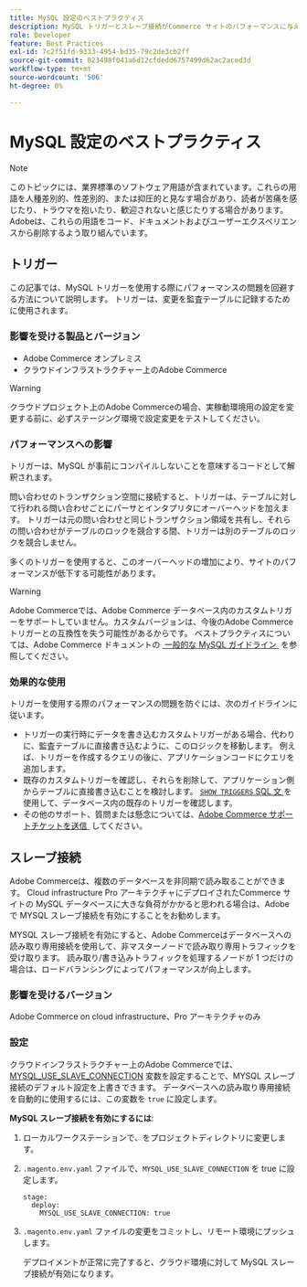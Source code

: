 ```yaml
---
title: MySQL 設定のベストプラクティス
description: MySQL トリガーとスレーブ接続がCommerce サイトのパフォーマンスに与える影響と、それらを効果的に使用する方法について説明します。
role: Developer
feature: Best Practices
exl-id: 7c2f51fd-9333-4954-bd35-79c2de3cb2ff
source-git-commit: 823498f041a6d12cfdedd6757499d62ac2aced3d
workflow-type: tm+mt
source-wordcount: '506'
ht-degree: 0%

---
```


# MySQL 設定のベストプラクティス

>[!NOTE]
>
>このトピックには、業界標準のソフトウェア用語が含まれています。これらの用語を人種差別的、性差別的、または抑圧的と見なす場合があり、読者が苦痛を感じたり、トラウマを抱いたり、歓迎されないと感じたりする場合があります。 Adobeは、これらの用語をコード、ドキュメントおよびユーザーエクスペリエンスから削除するよう取り組んでいます。

## トリガー

この記事では、MySQL トリガーを使用する際にパフォーマンスの問題を回避する方法について説明します。 トリガーは、変更を監査テーブルに記録するために使用されます。

### 影響を受ける製品とバージョン

- Adobe Commerce オンプレミス
- クラウドインフラストラクチャー上のAdobe Commerce

>[!WARNING]
>
>クラウドプロジェクト上のAdobe Commerceの場合、実稼動環境用の設定を変更する前に、必ずステージング環境で設定変更をテストしてください。

### パフォーマンスへの影響

トリガーは、MySQL が事前にコンパイルしないことを意味するコードとして解釈されます。

問い合わせのトランザクション空間に接続すると、トリガーは、テーブルに対して行われる問い合わせごとにパーサとインタプリタにオーバーヘッドを加えます。 トリガーは元の問い合わせと同じトランザクション領域を共有し、それらの問い合わせがテーブルのロックを競合する間、トリガーは別のテーブルのロックを競合しません。

多くのトリガーを使用すると、このオーバーヘッドの増加により、サイトのパフォーマンスが低下する可能性があります。

>[!WARNING]
>
>Adobe Commerceでは、Adobe Commerce データベース内のカスタムトリガーをサポートしていません。カスタムバージョンは、今後のAdobe Commerce トリガーとの互換性を失う可能性があるからです。 ベストプラクティスについては、Adobe Commerce ドキュメントの [&#x200B; 一般的な MySQL ガイドライン &#x200B;](../../../installation/prerequisites/database/mysql.md) を参照してください。

### 効果的な使用

トリガーを使用する際のパフォーマンスの問題を防ぐには、次のガイドラインに従います。

- トリガーの実行時にデータを書き込むカスタムトリガーがある場合、代わりに、監査テーブルに直接書き込むように、このロジックを移動します。 例えば、トリガーを作成するクエリの後に、アプリケーションコードにクエリを追加します。
- 既存のカスタムトリガーを確認し、それらを削除して、アプリケーション側からテーブルに直接書き込むことを検討します。 [`SHOW TRIGGERS` SQL 文 &#x200B;](https://dev.mysql.com/doc/refman/8.0/en/show-triggers.html) を使用して、データベース内の既存のトリガーを確認します。
- その他のサポート、質問または懸念については、[Adobe Commerce サポートチケットを送信 &#x200B;](https://experienceleague.adobe.com/docs/commerce-knowledge-base/kb/help-center-guide/magento-help-center-user-guide.html?lang=ja&#submit-ticket) してください。

## スレーブ接続

Adobe Commerceは、複数のデータベースを非同期で読み取ることができます。 Cloud infrastructure Pro アーキテクチャにデプロイされたCommerce サイトの MySQL データベースに大きな負荷がかかると思われる場合は、Adobeで MYSQL スレーブ接続を有効にすることをお勧めします。

MYSQL スレーブ接続を有効にすると、Adobe Commerceはデータベースへの読み取り専用接続を使用して、非マスターノードで読み取り専用トラフィックを受け取ります。 読み取り/書き込みトラフィックを処理するノードが 1 つだけの場合は、ロードバランシングによってパフォーマンスが向上します。

### 影響を受けるバージョン

Adobe Commerce on cloud infrastructure、Pro アーキテクチャのみ

### 設定

クラウドインフラストラクチャー上のAdobe Commerceでは、[MYSQL_USE_SLAVE_CONNECTION](https://experienceleague.adobe.com/docs/commerce-cloud-service/user-guide/configure/env/stage/variables-deploy.html?lang=ja#mysql_use_slave_connection) 変数を設定することで、MYSQL スレーブ接続のデフォルト設定を上書きできます。 データベースへの読み取り専用接続を自動的に使用するには、この変数を `true` に設定します。

**MySQL スレーブ接続を有効にするには**:

1. ローカルワークステーションで、をプロジェクトディレクトリに変更します。

1. `.magento.env.yaml` ファイルで、`MYSQL_USE_SLAVE_CONNECTION` を true に設定します。

   ```
   stage:
     deploy:
       MYSQL_USE_SLAVE_CONNECTION: true
   ```

1. `.magento.env.yaml` ファイルの変更をコミットし、リモート環境にプッシュします。

   デプロイメントが正常に完了すると、クラウド環境に対して MySQL スレーブ接続が有効になります。
